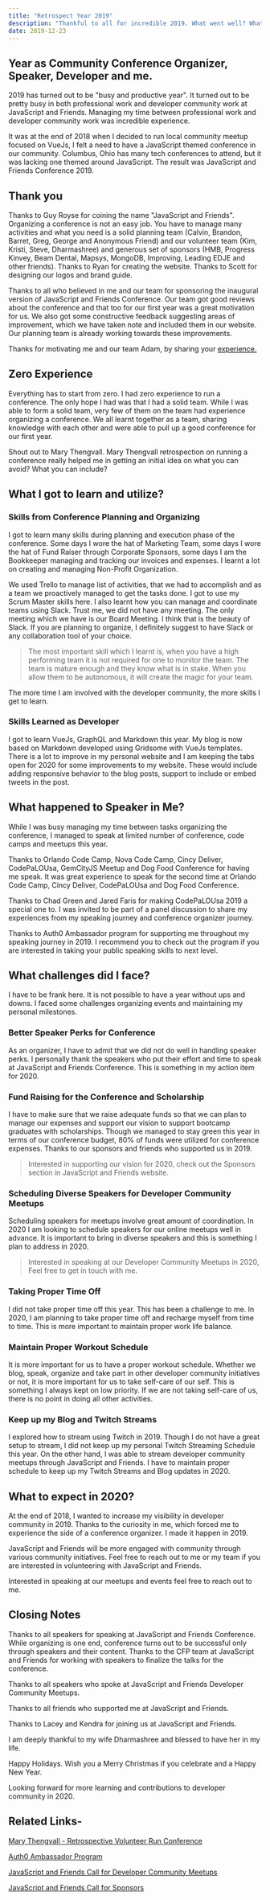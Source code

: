 ```yaml
---
title: "Retrospect Year 2019"
description: "Thankful to all for incredible 2019. What went well? What can be improved? What to expect in 2020"
date: 2019-12-23
---
```


## Year as Community Conference Organizer, Speaker, Developer and me.

2019 has turned out to be "busy and productive year".  It turned out to be pretty busy in both professional work and developer community work at JavaScript and Friends. Managing my time between professional work and developer community work was incredible experience. 

It was at the end of 2018 when I decided to run local community meetup focused on VueJs, I felt a need to have a JavaScript themed conference in our community. Columbus, Ohio  has many tech conferences to attend, but it was lacking one themed around JavaScript. The result was JavaScript and Friends Conference 2019. 

## Thank you

Thanks to Guy Royse for coining the name "JavaScript and Friends". Organizing a conference is not an easy job. You have to manage many activities and what you need is a solid planning team (Calvin, Brandon, Barret, Greg, George and Anonymous Friend) and our volunteer team (Kim, Kristi, Steve, Dharmashree) and generous set of sponsors (HMB, Progress Kinvey, Beam Dental, Mapsys, MongoDB, Improving, Leading EDJE and other friends).  Thanks to Ryan for creating the website. Thanks to Scott for designing our logos and brand guide.

Thanks to all who believed in me and our team for sponsoring the inaugural version of JavaScript and Friends Conference. Our team got good reviews about the conference and that too for our first year was a great motivation for us. We also got some constructive feedback suggesting areas of improvement, which we have taken note and included them in our website. Our planning team is already working towards these improvements.

<div class="notification is-info">
Thanks for motivating me and our team Adam, by sharing your <a href="https://romig.dev/blog/java-script-and-friends-conference/" target="_blank" rel="noopener noreferrer">experience.</a> 
</div>

## Zero Experience

Everything has to start from zero. I had zero experience to run a conference. The only hope I had was that I had a solid team. While I was able to form a solid team, very few of them on the team had experience organizing a conference.  We all learnt together as a team, sharing knowledge with each other and were able to pull up a good conference for our first year. 

<div class="notification is-info">
Shout out to Mary Thengvall. Mary Thengvall retrospection on running a conference really helped me in getting an initial idea on what you can avoid? What you can include?
</div>

## What I got to learn and utilize?

### Skills from Conference Planning and Organizing

I got to learn many skills during planning and execution phase of the conference. Some days I wore the hat of Marketing Team, some days I wore the hat of Fund Raiser through Corporate Sponsors, some days I am the Bookkeeper managing and tracking our invoices and expenses. I learnt a lot on creating and managing Non-Profit Organization. 

We used Trello to manage list of activities, that we had to accomplish and as a team we proactively managed to get the tasks done. I got to use my Scrum Master skills here.  I also learnt how you can manage and coordinate teams using Slack. Trust me, we did not have any meeting. The only meeting which we have is our Board Meeting. I think that is the beauty of Slack. If you are planning to organize, I definitely suggest to have Slack or any collaboration tool of your choice.

> The most important skill which I learnt is, when you have a high performing team it is not required for one to monitor the team. The team is mature enough and they know what is in stake. When you allow them to be autonomous, it will create the magic for your team.

The more time I am involved with the developer community, the more skills I get to learn.

### Skills Learned as Developer

I got to learn VueJs, GraphQL and Markdown this year. My blog is now based on Markdown developed using Gridsome with VueJs templates. There is a lot to improve in my personal website and I am keeping the tabs open for 2020 for some improvements to my website.  These would include adding responsive behavior to the blog posts, support to include or embed tweets in the post.

## What happened to Speaker in Me?

While I was busy managing my time between tasks organizing the conference, I managed to speak at limited number of conference, code camps and meetups this year.  

Thanks to Orlando Code Camp, Nova Code Camp, Cincy Deliver, CodePaLOUsa, GemCityJS Meetup and Dog Food Conference for having me speak. It was great experience to speak for the second time at Orlando Code Camp, Cincy Deliver, CodePaLOUsa and Dog Food Conference. 

<div class="notification is-info">
Thanks to Chad Green and Jared Faris for making CodePaLOUsa 2019 a special one to. I was invited to be part of a panel discussion to share my experiences from my speaking journey and conference organizer journey.
</div>

Thanks to Auth0 Ambassador program for supporting me throughout my speaking journey in 2019.  I recommend you to check out the program if you are interested in taking your public speaking skills to next level.

## What challenges did I face?

I have to be frank here.  It is not possible to have a year without ups and downs. I faced some challenges organizing events and maintaining my personal milestones.

### Better Speaker Perks for Conference

As an organizer, I have to admit that we did not do well in handling speaker perks. I personally thank the speakers who put their effort and time to speak at JavaScript and Friends Conference. This is something in my action item for 2020. 

### Fund Raising for the Conference and Scholarship

I have to make sure that we raise adequate funds so that we can plan to manage our expenses and support our vision to support bootcamp graduates with scholarships. Though we managed to stay green this year in terms of our conference budget, 80% of funds were utilized for conference expenses.  Thanks to our sponsors and friends who supported us in 2019.

> Interested in supporting our vision for 2020, check out the Sponsors section in JavaScript and Friends website.

### Scheduling Diverse Speakers for Developer Community Meetups

Scheduling speakers for meetups involve great amount of coordination. In 2020 I am looking to schedule speakers for our online meetups well in advance. It is important to bring in diverse speakers and this is something I plan to address in 2020.

> Interested in speaking at our Developer Community Meetups in 2020, Feel free to get in touch with me.

### Taking Proper Time Off

I did not take proper time off this year. This has been a challenge to me. In 2020, I am planning to take proper time off and recharge myself from time to time. This is more important to maintain proper work life balance. 

### Maintain Proper Workout Schedule

It is more important for us to have a proper workout schedule. Whether we blog, speak, organize and take part in other developer community initiatives or not, it is more important for us to take self-care of our self.  This is something I always kept on low priority.  If we are not taking self-care of us, there is no point in doing all other activities. 

### Keep up my Blog and Twitch Streams

I explored how to stream using Twitch in 2019. Though I do not have a great setup to stream, I did not keep up my personal Twitch Streaming Schedule this year.  On the other hand, I was able to stream developer community meetups through JavaScript and Friends.  I have to maintain proper schedule to keep up my Twitch Streams and Blog updates in 2020.

## What to expect in 2020?

At the end of 2018, I wanted to increase my visibility in developer community in 2019.  Thanks to the curiosity in me, which forced me to experience the side of a conference organizer. I made it happen in 2019. 

JavaScript and Friends will be more engaged with community through various community initiatives. Feel free to reach out to me or my team if you are interested in volunteering with JavaScript and Friends. 

Interested in speaking at our meetups and events feel free to reach out to me. 

## Closing Notes

Thanks to all speakers for speaking at JavaScript and Friends Conference. While organizing is one end, conference turns out to be successful only through speakers and their content. Thanks to the CFP team at JavaScript and Friends for working with speakers to finalize the talks for the conference.

Thanks to all speakers who spoke at JavaScript and Friends Developer Community Meetups.

Thanks to all friends who supported me at JavaScript and Friends. 

Thanks to Lacey and Kendra for joining us at JavaScript and Friends.

I am deeply thankful to my wife Dharmashree and blessed to have her in my life.

Happy Holidays. Wish you a Merry Christmas if you celebrate and a Happy New Year.

Looking forward for more learning and contributions to developer community in 2020.


## Related Links-

<div class="notification is-info">

<p>
<a href="https://www.marythengvall.com/blog/2019/1/25/redeploy-retrospective-lessons-volunteer-run-conference" target="_blank" rel="noopener noreferrer">Mary Thengvall - Retrospective Volunteer Run Conference</a>
</p>
<p>
<a href="https://auth0.com/ambassador-program" target="_blank" rel="noopener noreferrer">Auth0 Ambassador Program
</a>
</p>
<p>
<a href="https://t.co/hv3BBKx7hA?amp=1" target="_blank" rel="noopener noreferrer">JavaScript and Friends Call for Developer Community Meetups</a>
</p>
<p>
<a href="https://www.javascriptandfriends.com/callforsponsors/" target="_blank" rel="noopener noreferrer">JavaScript and Friends Call for Sponsors</a>
</p>

</div>